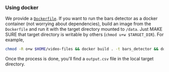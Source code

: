 ### Using docker

We provide a [`Dockerfile`](Dockerfile). If you want to run the bars detector as a docker container (not worrying about dependencies), build an image from the `Dockerfile` and run it with the target directory mounted to `/data`. Just MAKE SURE that target directory is writable by others (`chmod u+w $TARGET_DIR`). For example, 

```bash
chmod -R o+w $HOME/video-files && docker build . -t bars_detector && docker run --rm -v $HOME/video-files:/data bars_detector
```

Once the process is done, you'll find a `output.csv` file in the local target directory. 
